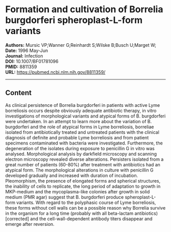# Formation and cultivation of Borrelia burgdorferi spheroplast-L-form variants

**Authors:** Mursic VP;Wanner G;Reinhardt S;Wilske B;Busch U;Marget W;  
**Date:** 1996 May-Jun  
**Journal:** Infection  
**DOI:** 10.1007/BF01781096  
**PMID:** 8811359  
**URL:** https://pubmed.ncbi.nlm.nih.gov/8811359/

---

## Content

As clinical persistence of Borrelia burgdorferi in patients with active Lyme borreliosis occurs despite obviously adequate antibiotic therapy, in vitro investigations of morphological variants and atypical forms of B. burgdorferi were undertaken. In an attempt to learn more about the variation of B. burgdorferi and the role of atypical forms in Lyme borreliosis, borreliae isolated from antibiotically treated and untreated patients with the clinical diagnosis of definite and probable Lyme borreliosis and from patient specimens contaminated with bacteria were investigated. Furthermore, the degeneration of the isolates during exposure to penicillin G in vitro was analysed. Morphological analysis by darkfield microscopy and scanning electron microscopy revealed diverse alterations. Persisters isolated from a great number of patients (60-80%) after treatment with antibiotics had an atypical form. The morphological alterations in culture with penicillin G developed gradually and increased with duration of incubation. Pleomorphism, the presence of elongated forms and spherical structures, the inability of cells to replicate, the long period of adaptation to growth in MKP-medium and the mycoplasma-like colonies after growth in solid medium (PMR agar) suggest that B. burgdorferi produce spheroplast-L-form variants. With regard to the polyphasic course of Lyme borreliosis, these forms without cell walls can be a possible reason why Borrelia survive in the organism for a long time (probably with all beta-lactam antibiotics) [corrected] and the cell-wall-dependent antibody titers disappear and emerge after reversion.
